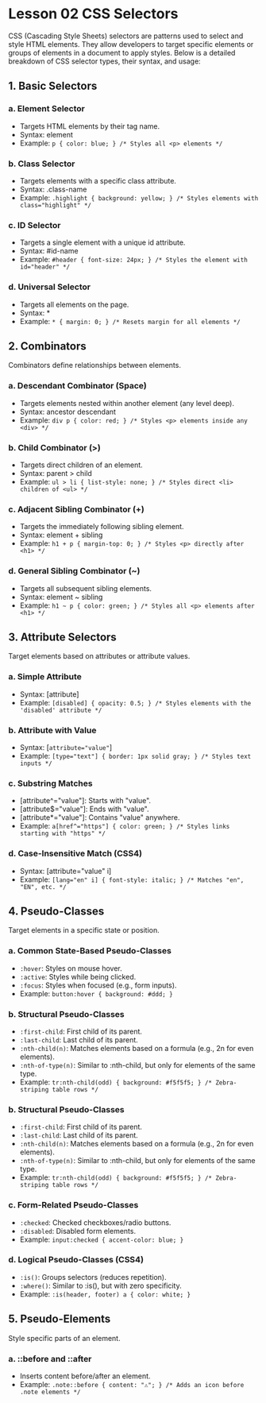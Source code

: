# Lesson 02 CSS Selectors
CSS (Cascading Style Sheets) selectors are patterns used to select and style HTML elements. They allow developers to target specific elements or groups of elements in a document to apply styles. Below is a detailed breakdown of CSS selector types, their syntax, and usage:

## 1. Basic Selectors
### a. Element Selector
- Targets HTML elements by their tag name.
- Syntax: element
- Example: ``` p { color: blue; } /* Styles all <p> elements */ ```

### b. Class Selector
- Targets elements with a specific class attribute.
- Syntax: .class-name
- Example: ``` .highlight { background: yellow; } /* Styles elements with class="highlight" */ ```

### c. ID Selector
- Targets a single element with a unique id attribute.
- Syntax: #id-name
- Example: ``` #header { font-size: 24px; } /* Styles the element with id="header" */ ```

### d. Universal Selector
- Targets all elements on the page.
- Syntax: *
- Example: ``` * { margin: 0; } /* Resets margin for all elements */ ```

## 2. Combinators
Combinators define relationships between elements.

### a. Descendant Combinator (Space)
- Targets elements nested within another element (any level deep).
- Syntax: ancestor descendant
- Example: ``` div p { color: red; } /* Styles <p> elements inside any <div> */ ```

### b. Child Combinator (>)
- Targets direct children of an element.
- Syntax: parent > child
- Example: ``` ul > li { list-style: none; } /* Styles direct <li> children of <ul> */ ```

### c. Adjacent Sibling Combinator (+)
- Targets the immediately following sibling element.
- Syntax: element + sibling
- Example: ``` h1 + p { margin-top: 0; } /* Styles <p> directly after <h1> */ ```

### d. General Sibling Combinator (~)
- Targets all subsequent sibling elements.
- Syntax: element ~ sibling
- Example: ``` h1 ~ p { color: green; } /* Styles all <p> elements after <h1> */ ```

## 3. Attribute Selectors
Target elements based on attributes or attribute values.

### a. Simple Attribute
- Syntax: [attribute]
- Example: ``` [disabled] { opacity: 0.5; } /* Styles elements with the 'disabled' attribute */ ```

### b. Attribute with Value
- Syntax: [```attribute="value"```]
- Example: ``` [type="text"] { border: 1px solid gray; } /* Styles text inputs */ ```

### c. Substring Matches
- [attribute^="value"]: Starts with "value".
- [attribute$="value"]: Ends with "value".
- [attribute*="value"]: Contains "value" anywhere.
- Example: ``` a[href^="https"] { color: green; } /* Styles links starting with "https" */ ```

### d. Case-Insensitive Match (CSS4)
- Syntax: [attribute="value" i]
- Example: ``` [lang="en" i] { font-style: italic; } /* Matches "en", "EN", etc. */ ```

## 4. Pseudo-Classes
Target elements in a specific state or position.

### a. Common State-Based Pseudo-Classes
- ```:hover```: Styles on mouse hover.
- ```:active```: Styles while being clicked.
- ```:focus```: Styles when focused (e.g., form inputs).
- Example: ``` button:hover { background: #ddd; } ```

### b. Structural Pseudo-Classes
- ```:first-child```: First child of its parent.
- ```:last-child```: Last child of its parent.
- ```:nth-child(n)```: Matches elements based on a formula (e.g., 2n for even elements).
- ```:nth-of-type(n)```: Similar to :nth-child, but only for elements of the same type.
- Example: ``` tr:nth-child(odd) { background: #f5f5f5; } /* Zebra-striping table rows */ ```

### b. Structural Pseudo-Classes
- ```:first-child```: First child of its parent.
- ```:last-child```: Last child of its parent.
- ```:nth-child(n)```: Matches elements based on a formula (e.g., 2n for even elements).
- ```:nth-of-type(n)```: Similar to :nth-child, but only for elements of the same type.
- Example: ``` tr:nth-child(odd) { background: #f5f5f5; } /* Zebra-striping table rows */ ```

### c. Form-Related Pseudo-Classes
- ```:checked```: Checked checkboxes/radio buttons.
- ```:disabled```: Disabled form elements.
- Example: ``` input:checked { accent-color: blue; } ```

### d. Logical Pseudo-Classes (CSS4)
- ```:is()```: Groups selectors (reduces repetition).
- ```:where()```: Similar to :is(), but with zero specificity.
- Example: ``` :is(header, footer) a { color: white; } ```

## 5. Pseudo-Elements
Style specific parts of an element.

### a. ::before and ::after
- Inserts content before/after an element.
- Example: ``` .note::before { content: "⚠️"; } /* Adds an icon before .note elements */ ```





